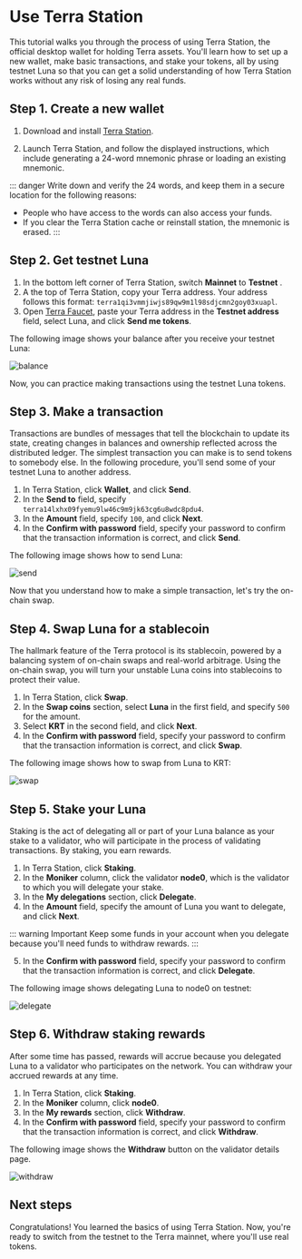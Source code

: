 # Use Terra Station

This tutorial walks you through the process of using Terra Station, the official desktop wallet for holding Terra assets. You'll learn how to set up a new wallet, make basic transactions, and stake your tokens, all by using testnet Luna so that you can get a solid understanding of how Terra Station works without any risk of losing any real funds.

## Step 1. Create a new wallet

1. Download and install [Terra Station](https://terra.money/protocol.html#protocol1).

2. Launch Terra Station, and follow the displayed instructions, which include generating a 24-word mnemonic phrase or loading an existing mnemonic.

::: danger
Write down and verify the 24 words, and keep them in a secure location for the following reasons:

- People who have access to the words can also access your funds.
- If you clear the Terra Station cache or reinstall station, the mnemonic is erased.
:::

## Step 2. Get testnet Luna

1. In the bottom left corner of Terra Station, switch **Mainnet** to **Testnet** .
2. A the top of Terra Station, copy your Terra address. Your address follows this format: `terra1qi3vmmjiwjs89qw9m1l98sdjcmn2goy03xuapl`.
3. Open [Terra Faucet](https://faucet.terra.money), paste your Terra address in the **Testnet address** field, select Luna, and click **Send me tokens**.

The following image shows your balance after you receive your testnet Luna:

![balance](/img/screens/balance.png)

Now, you can practice making transactions using the testnet Luna tokens.

## Step 3. Make a transaction

Transactions are bundles of messages that tell the blockchain to update its state, creating changes in balances and ownership reflected across the distributed ledger. The simplest transaction you can make is to send tokens to somebody else. In the following procedure, you'll send some of your testnet Luna to another address.

1. In Terra Station, click **Wallet**, and click **Send**.
2. In the **Send to** field, specify `terra14lxhx09fyemu9lw46c9m9jk63cg6u8wdc8pdu4`.
3. In the **Amount** field, specify `100`, and click **Next**.
4. In the **Confirm with password** field, specify your password to confirm that the transaction information is correct, and click **Send**.

The following image shows how to send Luna:

![send](/img/screens/send.png)

Now that you understand how to make a simple transaction, let's try the on-chain swap.

## Step 4. Swap Luna for a stablecoin

The hallmark feature of the Terra protocol is its stablecoin, powered by a balancing system of on-chain swaps and real-world arbitrage. Using the on-chain swap, you will turn your unstable Luna coins into stablecoins to protect their value.

1. In Terra Station, click **Swap**.
2. In the **Swap coins** section, select **Luna** in the first field, and specify `500` for the amount.
3. Select **KRT** in the second field, and click **Next**.
3. In the **Confirm with password** field, specify your password to confirm that the transaction information is correct, and click **Swap**.

The following image shows how to swap from Luna to KRT:

![swap](/img/screens/swap.png)

## Step 5. Stake your Luna

Staking is the act of delegating all or part of your Luna balance as your stake to a validator, who will participate in the process of validating transactions. By staking, you earn rewards.

1. In Terra Station, click **Staking**.
2. In the **Moniker** column, click the validator **node0**, which is the validator to which you will delegate your stake.
3. In the **My delegations** section, click **Delegate**.
4. In the **Amount** field, specify the amount of Luna you want to delegate, and click **Next**.

::: warning Important
Keep some funds in your account when you delegate because you'll need funds to withdraw rewards.
:::

5. In the **Confirm with password** field, specify your password to confirm that the transaction information is correct, and click **Delegate**.

The following image shows delegating Luna to node0 on testnet:

![delegate](/img/screens/delegate.png)

## Step 6. Withdraw staking rewards

After some time has passed, rewards will accrue because you delegated Luna to a validator who participates on the network. You can withdraw your accrued rewards at any time.

1. In Terra Station, click **Staking**.
2. In the **Moniker** column, click **node0**.
3. In the **My rewards** section, click **Withdraw**.
4. In the **Confirm with password** field, specify your password to confirm that the transaction information is correct, and click **Withdraw**.

The following image shows the **Withdraw** button on the validator details page.

![withdraw](/img/screens/withdraw.png)

## Next steps

Congratulations! You learned the basics of using Terra Station. Now, you're ready to switch from the testnet to the Terra mainnet, where you'll use real tokens.
